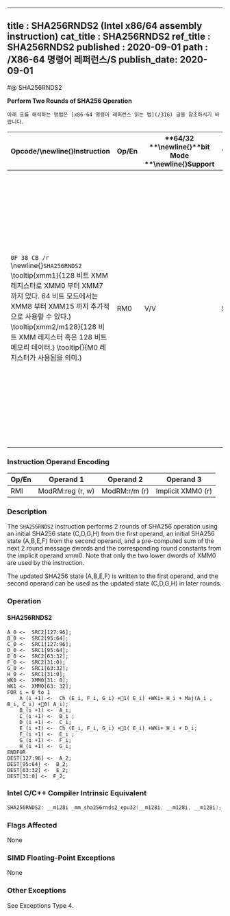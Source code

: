 ----------------------------
title : SHA256RNDS2 (Intel x86/64 assembly instruction)
cat_title : SHA256RNDS2
ref_title : SHA256RNDS2
published : 2020-09-01
path : /X86-64 명령어 레퍼런스/S
publish_date: 2020-09-01
----------------------------


#@ SHA256RNDS2

**Perform Two Rounds of SHA256 Operation**

```lec-info
아래 표를 해석하는 방법은 [x86-64 명령어 레퍼런스 읽는 법](/316) 글을 참조하시기 바랍니다.
```

|**Opcode/**\newline{}**Instruction**|**Op/En**|**64/32 **\newline{}**bit Mode **\newline{}**Support**|**CPUID **\newline{}**Feature **\newline{}**Flag**|**Description**|
|------------------------------------|---------|------------------------------------------------------|--------------------------------------------------|---------------|
|`0F 38 CB /r `\newline{}`SHA256RNDS2` \tooltip{xmm1}{128 비트 XMM 레지스터로 XMM0 부터 XMM7 까지 있다. 64 비트 모드에서는 XMM8 부터 XMM15 까지 추가적으로 사용할 수 있다.} \tooltip{xmm2/m128}{128 비트 XMM 레지스터 혹은 128 비트 메모리 데이터.} \tooltip{<XMM0>}{M0 레지스터가 사용됨을 의미.} |RM0|V/V|SHA|Perform 2 rounds of SHA256 operation using an initial SHA256 state (C,D,G,H) from xmm1, an initial SHA256 state (A,B,E,F) from xmm2/m128, and a pre-computed sum of the next 2 round mes-sage dwords and the corresponding round constants from the implicit operand XMM0, storing the updated SHA256 state (A,B,E,F) result in xmm1.|
### Instruction Operand Encoding


|Op/En|Operand 1|Operand 2|Operand 3|
|-----|---------|---------|---------|
|RMI|ModRM:reg (r, w)|ModRM:r/m (r)|Implicit XMM0 (r)|
### Description


The `SHA256RNDS2` instruction performs 2 rounds of SHA256 operation using an initial SHA256 state (C,D,G,H) from the first operand, an initial SHA256 state (A,B,E,F) from the second operand, and a pre-computed sum of the next 2 round message dwords and the corresponding round constants from the implicit operand xmm0. Note that only the two lower dwords of XMM0 are used by the instruction.

The updated SHA256 state (A,B,E,F) is written to the first operand, and the second operand can be used as the updated state (C,D,G,H) in later rounds.


### Operation
#### SHA256RNDS2 
```info-verb
A_0 <-  SRC2[127:96]; 
B_0 <-  SRC2[95:64]; 
C_0 <-  SRC1[127:96]; 
D_0 <-  SRC1[95:64]; 
E_0 <-  SRC2[63:32]; 
F_0 <-  SRC2[31:0]; 
G_0 <-  SRC1[63:32]; 
H_0 <-  SRC1[31:0]; 
WK0 <-  XMM0[31: 0]; 
WK1 <-  XMM0[63: 32]; 
FOR i = 0 to 1
    A_(i +1) <-  Ch (E_i, F_i, G_i) +1( E_i) +WKi+ H_i + Maj(A_i , B_i, C_i) +0( A_i); 
    B_(i +1) <-  A_i; 
    C_(i +1) <-  B_i ; 
    D_(i +1) <-  C_i; 
    E_(i +1) <-  Ch (E_i, F_i, G_i) +1( E_i) +WKi+ H_i + D_i; 
    F_(i +1) <-  E_i ; 
    G_(i +1) <-  F_i; 
    H_(i +1) <-  G_i; 
ENDFOR
DEST[127:96] <-  A_2; 
DEST[95:64] <-  B_2; 
DEST[63:32] <-  E_2; 
DEST[31:0] <-  F_2; 
```

### Intel C/C++ Compiler Intrinsic Equivalent

```cpp
SHA256RNDS2: __m128i _mm_sha256rnds2_epu32(__m128i, __m128i, __m128i);
```
### Flags Affected


None

### SIMD Floating-Point Exceptions


None

### Other Exceptions


See Exceptions Type 4.

